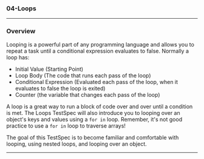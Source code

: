 ### 04-Loops

<hr>

### Overview

Looping is a powerful part of any programming language and allows you to repeat a task until a conditional expression evaluates to false. Normally a loop has:

- Initial Value (Starting Point)
- Loop Body (The code that runs each pass of the loop)
- Conditional Expression (Evaluated each pass of the loop, when it evaluates to false the loop is exited)
- Counter (the variable that changes each pass of the loop)

A loop is a great way to run a block of code over and over until a condition is met. The Loops TestSpec will also introduce you to looping over an object's keys and values using a `for in` loop. Remember, it's not good practice to use a `for in` loop to traverse arrays!

The goal of this TestSpec is to become familiar and comfortable with looping, using nested loops, and looping over an object.

<hr>
